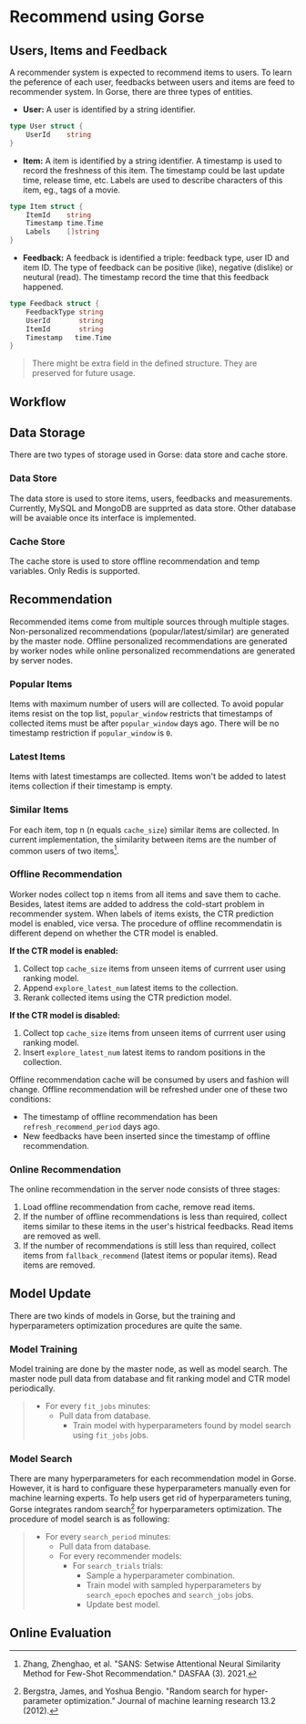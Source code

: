 # Recommend using Gorse

## Users, Items and Feedback

A recommender system is expected to recommend items to users. To learn the peference of each user, feedbacks between users and items are feed to recommender system. In Gorse, there are three types of entities.

- **User:** A user is identified by a string identifier.

```go
type User struct {
	UserId    string
}
```

- **Item:** A item is identified by a string identifier. A timestamp is used to record the freshness of this item. The timestamp could be last update time, release time, etc. Labels are used to describe characters of this item, eg., tags of a movie.

```go
type Item struct {
	ItemId    string
	Timestamp time.Time
	Labels    []string
}
```

- **Feedback:** A feedback is identified a triple: feedback type, user ID and item ID. The type of feedback can be positive (like), negative (dislike) or neutural (read). The timestamp record the time that this feedback happened.

```go
type Feedback struct {
	FeedbackType string
	UserId       string
	ItemId       string
	Timestamp   time.Time
}
```

> There might be extra field in the defined structure. They are preserved for future usage.

## Workflow

## Data Storage

There are two types of storage used in Gorse: data store and cache store.

### Data Store

The data store is used to store items, users, feedbacks and measurements. Currently, MySQL and MongoDB are supprted as data store. Other database will be avaiable once its interface is implemented.

### Cache Store

The cache store is used to store offline recommendation and temp variables. Only Redis is supported.

## Recommendation

Recommended items come from multiple sources through multiple stages. Non-personalized recommendations (popular/latest/similar) are generated by the master node. Offline personalized recommendations are generated by worker nodes while online personalized recommendations are generated by server nodes.

### Popular Items

Items with maximum number of users will are collected. To avoid popular items resist on the top list, `popular_window` restricts that timestamps of collected items must be after `popular_window` days ago. There will be no timestamp restriction if `popular_window` is `0`.

### Latest Items

Items with latest timestamps are collected. Items won't be added to latest items collection if their timestamp is empty.

### Similar Items

For each item, top n (n equals `cache_size`) similar items are collected. In current implementation, the similarity between items are the number of common users of two items[^6].

### Offline Recommendation

Worker nodes collect top n items from all items and save them to cache. Besides, latest items are added to address the cold-start problem in recommender system. When labels of items exists, the CTR prediction model is enabled, vice versa. The procedure of offline recommendatin is different depend on whether the CTR model is enabled.

**If the CTR model is enabled:**

1. Collect top `cache_size` items from unseen items of currrent user using ranking model.
2. Append `explore_latest_num` latest items to the collection.
3. Rerank collected items using the CTR prediction model.

**If the CTR model is disabled:**

1. Collect top `cache_size` items from unseen items of currrent user using ranking model.
2. Insert `explore_latest_num` latest items to random positions in the collection.

Offline recommendation cache will be consumed by users and fashion will change. Offline recommendation will be refreshed under one of these two conditions:

- The timestamp of offline recommendation has been `refresh_recommend_period` days ago.
- New feedbacks have been inserted since the timestamp of offline recommendation.

### Online Recommendation

The online recommendation in the server node consists of three stages:

1. Load offline recommendation from cache, remove read items.
2. If the number of offline recommendations is less than required, collect items similar to these items in the user's histrical feedbacks. Read items are removed as well.
3. If the number of recommendations is still less than required, collect items from `fallback_recommend` (latest items or popular items). Read items are removed.

## Model Update

There are two kinds of models in Gorse, but the training and hyperparameters optimization procedures are quite the same. 

### Model Training

Model training are done by the master node, as well as model search. The master node pull data from database and fit ranking model and CTR model periodically.

> - For every `fit_jobs` minutes:
>   - Pull data from database.
>       - Train model with hyperparameters found by model search using `fit_jobs` jobs.

### Model Search

There are many hyperparameters for each recommendation model in Gorse. However, it is hard to configuare these hyperparameters manually even for machine learning experts. To help users get rid of hyperparameters tuning, Gorse integrates random search[^1] for hyperparameters optimization. The procedure of model search is as following:

> - For every `search_period` minutes:
>   - Pull data from database.
>   - For every recommender models:
>       - For `search_trials` trials:
>           - Sample a hyperparameter combination.
>           - Train model with sampled hyperparameters by `search_epoch` epoches and `search_jobs` jobs.
>           - Update best model.


## Online Evaluation



[^6]: Zhang, Zhenghao, et al. "SANS: Setwise Attentional Neural Similarity Method for Few-Shot Recommendation." DASFAA (3). 2021.

[^1]: Bergstra, James, and Yoshua Bengio. "Random search for hyper-parameter optimization." Journal of machine learning research 13.2 (2012).

[^2]: Rendle, Steffen. "Factorization machines." *2010 IEEE International Conference on Data Mining*. IEEE, 2010. 

[^3]: Hu, Yifan, Yehuda Koren, and Chris Volinsky. "Collaborative filtering for implicit feedback datasets." *2008 Eighth IEEE International Conference on Data Mining*. Ieee, 2008.

[^4]: He, Xiangnan, et al. "Fast matrix factorization for online recommendation with implicit feedback." Proceedings of the 39th International ACM SIGIR conference on Research and Development in Information Retrieval. 2016.

[^5]: Rendle, Steffen, et al. "BPR: Bayesian personalized ranking from implicit feedback." Proceedings of the Twenty-Fifth Conference on Uncertainty in Artificial Intelligence. 2009.
